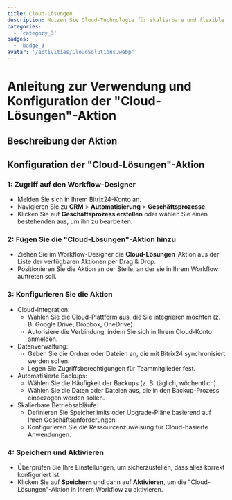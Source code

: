 ```yaml
---
title: Cloud-Lösungen
description: Nutzen Sie Cloud-Technologie für skalierbare und flexible Betriebsabläufe.
categories: 
  - 'category_3'
badges: 
  - 'badge_3'
avatar: '/activities/CloudSolutions.webp'
---
```

# Anleitung zur Verwendung und Konfiguration der "Cloud-Lösungen"-Aktion

## Beschreibung der Aktion

## **Konfiguration der "Cloud-Lösungen"-Aktion**

### 1: Zugriff auf den Workflow-Designer
- Melden Sie sich in Ihrem Bitrix24-Konto an.
- Navigieren Sie zu **CRM** > **Automatisierung** > **Geschäftsprozesse**.
- Klicken Sie auf **Geschäftsprozess erstellen** oder wählen Sie einen bestehenden aus, um ihn zu bearbeiten.

### 2: Fügen Sie die "Cloud-Lösungen"-Aktion hinzu
- Ziehen Sie im Workflow-Designer die **Cloud-Lösungen**-Aktion aus der Liste der verfügbaren Aktionen per Drag & Drop.
- Positionieren Sie die Aktion an der Stelle, an der sie in Ihrem Workflow auftreten soll.

### 3: Konfigurieren Sie die Aktion
- Cloud-Integration:
  - Wählen Sie die Cloud-Plattform aus, die Sie integrieren möchten (z. B. Google Drive, Dropbox, OneDrive).
  - Autorisiere die Verbindung, indem Sie sich in Ihrem Cloud-Konto anmelden.
- Datenverwaltung:
  - Geben Sie die Ordner oder Dateien an, die mit Bitrix24 synchronisiert werden sollen.
  - Legen Sie Zugriffsberechtigungen für Teammitglieder fest.
- Automatisierte Backups:
  - Wählen Sie die Häufigkeit der Backups (z. B. täglich, wöchentlich).
  - Wählen Sie die Daten oder Dateien aus, die in den Backup-Prozess einbezogen werden sollen.
- Skalierbare Betriebsabläufe:
  - Definieren Sie Speicherlimits oder Upgrade-Pläne basierend auf Ihren Geschäftsanforderungen.
  - Konfigurieren Sie die Ressourcenzuweisung für Cloud-basierte Anwendungen.

### 4: Speichern und Aktivieren
- Überprüfen Sie Ihre Einstellungen, um sicherzustellen, dass alles korrekt konfiguriert ist.
- Klicken Sie auf **Speichern** und dann auf **Aktivieren**, um die "Cloud-Lösungen"-Aktion in Ihrem Workflow zu aktivieren.